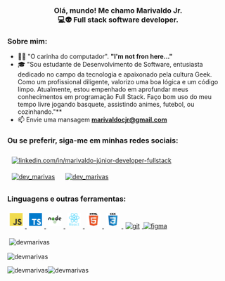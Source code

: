 
<h3 align="center">Olá, mundo! Me chamo Marivaldo Jr. <br> 💻👽 Full stack software developer.</h3>

<h3 align="left">Sobre mim:</h3>

- 👨‍💻 "O carinha do computador". **"I'm not fron here..."**
- 🎓 "Sou estudante de Desenvolvimento de Software, entusiasta dedicado no campo da tecnologia e apaixonado pela cultura Geek. Como um profissional diligente, valorizo uma boa lógica e um código limpo. Atualmente, estou empenhado em aprofundar meus conhecimentos em programação Full Stack. Faço bom uso do meu tempo livre jogando basquete, assistindo animes, futebol, ou cozinhando."**
- 📫 Envie uma mansagem **marivaldocjr@gmail.com**

<h3 align="left">Ou se preferir, siga-me em minhas redes sociais:</h3>
<p align="left">
<a href="https://linkedin.com/in/linkedin.com/in/marivaldo-júnior-developer-fullstack" target="blank"><img align="center" src="https://raw.githubusercontent.com/rahuldkjain/github-profile-readme-generator/master/src/images/icons/Social/linked-in-alt.svg" alt="linkedin.com/in/marivaldo-júnior-developer-fullstack" height="30" width="30" vspace="10" hspace="10"/></a>
<a href="https://instagram.com/dev_marivas" target="blank"><img align="center" src="https://raw.githubusercontent.com/rahuldkjain/github-profile-readme-generator/master/src/images/icons/Social/instagram.svg" alt="dev_marivas" height="30" width="30" vspace="10" hspace="10"/></a>
<a href="https://twitter.com/dev_marivas" target="blank"><img align="center" src="https://raw.githubusercontent.com/rahuldkjain/github-profile-readme-generator/master/src/images/icons/Social/twitter.svg" alt="dev_marivas" height="30" width="30" vspace="10" hspace="10"/></a>
</p>

<h3 align="left">Linguagens e outras ferramentas:</h3>
<p align="left"><a href="https://developer.mozilla.org/en-US/docs/Web/JavaScript" target="_blank" rel="noreferrer"> <img src="https://raw.githubusercontent.com/devicons/devicon/master/icons/javascript/javascript-original.svg" alt="javascript" width="30" height="30" vspace="5" hspace="5"/> </a><a href="https://www.typescriptlang.org/" target="_blank" rel="noreferrer"> <img src="https://raw.githubusercontent.com/devicons/devicon/master/icons/typescript/typescript-original.svg" alt="typescript" width="30" height="30" vspace="5" hspace="5"/> </a>
<a href="https://nodejs.org" target="_blank" rel="noreferrer"> <img src="https://raw.githubusercontent.com/devicons/devicon/master/icons/nodejs/nodejs-original-wordmark.svg" alt="nodejs" width="30" height="30" vspace="5" hspace="5"/> </a><a href="https://reactjs.org/" target="_blank" rel="noreferrer"> <img src="https://raw.githubusercontent.com/devicons/devicon/master/icons/react/react-original-wordmark.svg" alt="react" width="30" height="30" vspace="5" hspace="5"/> </a> <a href="https://www.w3.org/html/" target="_blank" rel="noreferrer"> <img src="https://raw.githubusercontent.com/devicons/devicon/master/icons/html5/html5-original-wordmark.svg" alt="html5" width="30" height="30" vspace="5" hspace="5"/> </a><a href="https://www.w3schools.com/css/" target="_blank" rel="noreferrer"> <img src="https://raw.githubusercontent.com/devicons/devicon/master/icons/css3/css3-original-wordmark.svg" alt="css3" width="30" height="30" vspace="5" hspace="5"/> </a><a href="https://git-scm.com/" target="_blank" rel="noreferrer"> <img src="https://www.vectorlogo.zone/logos/git-scm/git-scm-icon.svg" alt="git" width="30" height="30" vspace="5" hspace="5"/> </a><a href="https://www.figma.com/" target="_blank" rel="noreferrer"> <img
src="https://www.vectorlogo.zone/logos/figma/figma-icon.svg" alt="figma" width="30" height="30"/> </a> </p>


<p>&nbsp;<img align="center" src="https://github-readme-stats.vercel.app/api?username=devmarivas&show_icons=true&locale=en" alt="devmarivas" /></p>

<p><img align="center" src="https://github-readme-streak-stats.herokuapp.com/?user=devmarivas&" alt="devmarivas" /></p>

<p><img align="left" src="https://github-readme-stats.vercel.app/api/top-langs?username=devmarivas&show_icons=true&locale=en&layout=compact" alt="devmarivas" /></p>


<p align="left"> <img src="https://komarev.com/ghpvc/?username=devmarivas&label=Profile%20views&color=0e75b6&style=flat" alt="devmarivas" /> </p>

